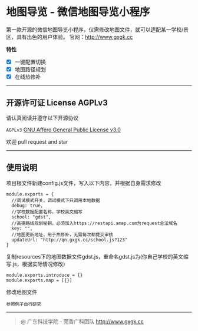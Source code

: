 地图导览 - 微信地图导览小程序
===
第一款开源的微信地图导览小程序，仅需修改地图文件，就可以适配某一学校/景区，具有出色的用户体验。
官网：http://www.gxgk.cc

**特性** 

- [x] 一键配置切换
- [x] 地图路径规划
- [x] 在线热修补

---

## 开源许可证 License AGPLv3
 
请认真阅读并遵守以下开源协议

`AGPLv3` [GNU Affero General Public License v3.0](https://github.com/gxgk/map/blob/master/LICENSE)

欢迎 pull request and star

---

## 使用说明

项目根文件新建config.js文件，写入以下内容，并根据自身需求修改

```
module.exports = {
  //调试模式开关，调试模式下只调用本地数据
  debug: true,
  //学校数据配置名称，学校英文缩写
  school: "gdst",
  //高德路线规划秘钥，必须加入https://restapi.amap.com为request合法域名
  key: "", 
  //地图更新地址，用于热修补，无需每次都提交审核
  updateUrl: "http://qn.gxgk.cc/school.js?123"
}
```

复制resources下的地图数据文件gdst.js，重命名gdst.js为(你自己学校的英文缩写.js，根据实际情况修改)

```
module.exports.introduce = {}
module.exports.map = [{}]
``` 

修改地图文件

```
参照例子自行研究
``` 

---


> @ 广东科技学院 - 莞香广科团队 http://www.gxgk.cc